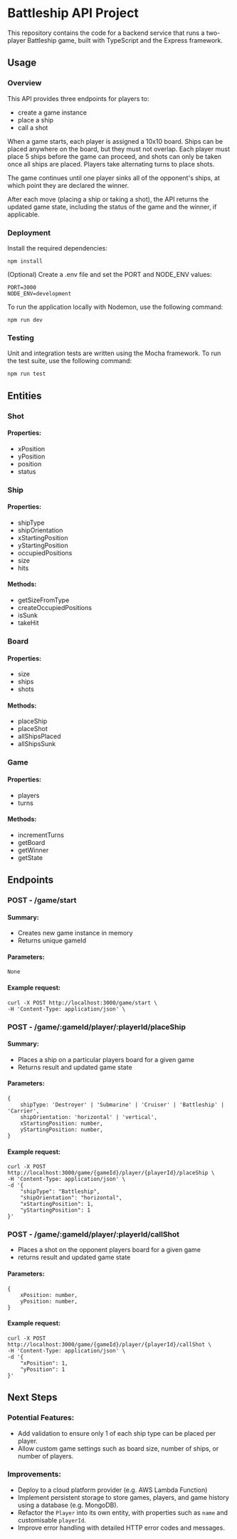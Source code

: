 # Battleship API Project

This repository contains the code for a backend service that runs a two-player Battleship game, built with TypeScript and the Express framework.

## Usage
### Overview
This API provides three endpoints for players to:
- create a game instance
- place a ship
- call a shot

When a game starts, each player is assigned a 10x10 board. Ships can be placed anywhere on the board, but they must not overlap. Each player must place 5 ships before the game can proceed, and shots can only be taken once all ships are placed. Players take alternating turns to place shots.

The game continues until one player sinks all of the opponent's ships, at which point they are declared the winner.

After each move (placing a ship or taking a shot), the API returns the updated game state, including the status of the game and the winner, if applicable.

### Deployment
Install the required dependencies:
```
npm install
```

(Optional) Create a .env file and set the PORT and NODE_ENV values:
```
PORT=3000
NODE_ENV=development
```

To run the application locally with Nodemon, use the following command:
```
npm run dev
```
### Testing
Unit and integration tests are written using the Mocha framework. To run the test suite, use the following command:
```
npm run test
```

## Entities

### Shot

#### Properties:
- xPosition
- yPosition
- position
- status

### Ship

#### Properties:
- shipType
- shipOrientation
- xStartingPosition
- yStartingPosition
- occupiedPositions
- size
- hits

#### Methods:
- getSizeFromType
- createOccupiedPositions
- isSunk
- takeHit

### Board

#### Properties:
- size
- ships
- shots

#### Methods:
- placeShip
- placeShot
- allShipsPlaced
- allShipsSunk

### Game

#### Properties:
- players
- turns

#### Methods:
- incrementTurns
- getBoard
- getWinner
- getState

## Endpoints

### POST - /game/start
#### Summary:
- Creates new game instance in memory
- Returns unique gameId
#### Parameters:
```
None
```
#### Example request:
```
curl -X POST http://localhost:3000/game/start \
-H 'Content-Type: application/json' \
```

### POST - /game/:gameId/player/:playerId/placeShip
#### Summary:
- Places a ship on a particular players board for a given game
- Returns result and updated game state

#### Parameters: 
```
{
    shipType: 'Destroyer' | 'Submarine' | 'Cruiser' | 'Battleship' | 'Carrier',
    shipOrientation: 'horizontal' | 'vertical',
    xStartingPosition: number,
    yStartingPosition: number,
}
```
#### Example request:
```
curl -X POST http://localhost:3000/game/{gameId}/player/{playerId}/placeShip \
-H 'Content-Type: application/json' \
-d '{
    "shipType": "Battleship",
    "shipOrientation": "horizontal",
    "xStartingPosition": 1,
    "yStartingPosition": 1
}'
```

### POST - /game/:gameId/player/:playerId/callShot
- Places a shot on the opponent players board for a given game
- returns result and updated game state

#### Parameters:
```
{
    xPosition: number,
    yPosition: number,
}
```
#### Example request:
```
curl -X POST http://localhost:3000/game/{gameId}/player/{playerId}/callShot \
-H 'Content-Type: application/json' \
-d '{
    "xPosition": 1,
    "yPosition": 1
}'
```

## Next Steps

### Potential Features:
- Add validation to ensure only 1 of each ship type can be placed per player.
- Allow custom game settings such as board size, number of ships, or number of players.

### Improvements:
- Deploy to a cloud platform provider (e.g. AWS Lambda Function)
- Implement persistent storage to store games, players, and game history using a database (e.g. MongoDB).
- Refactor the `Player` into its own entity, with properties such as `name` and customisable `playerId`.
- Improve error handling with detailed HTTP error codes and messages.
